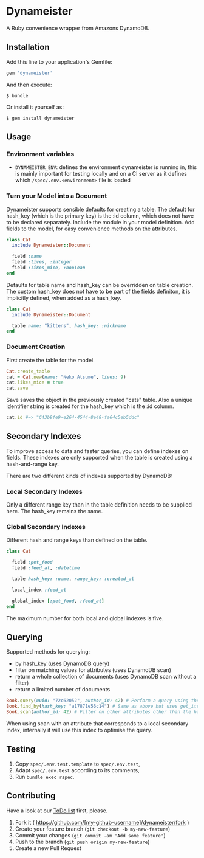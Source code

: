 # Dynameister

A Ruby convenience wrapper from Amazons DynamoDB.

## Installation

Add this line to your application's Gemfile:

```ruby
gem 'dynameister'
```

And then execute:

    $ bundle

Or install it yourself as:

    $ gem install dynameister

## Usage

### Environment variables

* `DYNAMEISTER_ENV`: defines the environment dynameister is running in, this is mainly important for testing locally and on a CI server as it defines which `/spec/.env.<environment>` file is loaded

### Turn your Model into a Document

Dynameister supports sensible defaults for creating a table. The default for hash_key (which is the primary key) is the :id column, which does not have to be declared separately. Include the module in your model definition. Add fields to the model, for easy convenience methods on the attributes.

```ruby
class Cat
  include Dynameister::Document

  field :name
  field :lives, :integer
  field :likes_mice, :boolean
end
```

Defaults for table name and hash_key can be overridden on table creation. The custom hash_key does not have to be part of the fields definiton, it is implicitly defined, when added as a hash_key. 

```ruby
class Cat
  include Dynameister::Document

  table name: "kittens", hash_key: :nickname
end
```

### Document Creation

First create the table for the model.

```ruby
Cat.create_table
cat = Cat.new(name: "Neko Atsume", lives: 9)
cat.likes_mice = true
cat.save

```

Save saves the object in the previously created "cats" table. Also a unique identifier string is created for the hash_key which is the :id column.

```ruby
cat.id #=> "C43b9fe9-e264-4544-8e48-fa64c5eb5ddc"
```

## Secondary Indexes

To improve access to data and faster queries, you can define indexes on fields. These indexes are only supported when the table is created using a hash-and-range key.

There are two different kinds of indexes supported by DynamoDB:

### Local Secondary Indexes

Only a different range key than in the table definition needs to be supplied here. The hash_key remains the same.

### Global Secondary Indexes

Different hash and range keys than defined on the table.

```ruby
class Cat

  field :pet_food
  field :feed_at, :datetime

  table hash_key: :name, range_key: :created_at

  local_index :feed_at 

  global_index [:pet_food, :feed_at]
end
```
The maximum number for both local and global indexes is five.

## Querying

Supported methods for querying:

* by hash_key  (uses DynamoDB query)
* filter on matching values for attributes (uses DynamoDB scan)
* return a whole collection of documents  (uses DynamoDB scan without a filter)
* return a limited number of documents

```ruby
Book.query(uuid: "72c62052", author_id: 42) # Perform a query using the hash_key
Book.find_by(hash_key: "a17871e56c14") # Same as above but uses get_item underneath
Book.scan(author_id: 42) # Filter on other attributes other than the hash_key
```
When using scan with an attribute that corresponds to a local secondary index, internally it will use this index to optimise the query.

## Testing

1. Copy `spec/.env.test.template` to `spec/.env.test`,
2. Adapt `spec/.env.test` according to its comments,
3. Run `bundle exec rspec`.

## Contributing

Have a look at our [ToDo list](https://github.com/lessonnine/dynameister.gem/blob/master/TODO.md) first, please.

1. Fork it ( https://github.com/[my-github-username]/dynameister/fork )
2. Create your feature branch (`git checkout -b my-new-feature`)
3. Commit your changes (`git commit -am 'Add some feature'`)
4. Push to the branch (`git push origin my-new-feature`)
5. Create a new Pull Request
